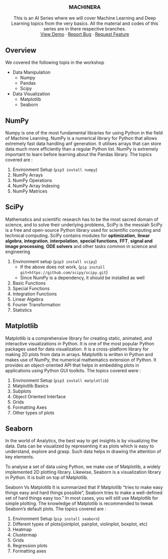 

<p align="center">
  <h3 align="center">MACHINERA</h3>

  <p align="center">
    This is an AI Series where we will cover Machine Learning and Deep Learning topics from the very basics.
    All the material and codes of this series are in there respective branches.
    <br />
    <a href="https://github.com/ISTE-VESIT-ORG/Machinera-2020">View Demo</a>
    ·
    <a href="https://github.com/ISTE-VESIT-ORG/Machinera-2020/issues">Report Bug</a>
    ·
    <a href="https://github.com/ISTE-VESIT-ORG/Machinera-2020/issues">Request Feature</a>
  </p>
</p>


## Overview

We covered the following topis in the workshop 
* Data Manipulation
  * Numpy
  * Pandas
  * Scipy
* Data Visualization
  * Matplotlib
  * Seaborn
  
## NumPy

Numpy is one of the most fundamental libraries for using Python in the field of Machine Learning. NumPy is a numerical library for Python that allows extremely fast data handling anf generation. It utilises arrays that can store data much more efficiently than a regular Python list. NumPy is extremely important to learn before learning about the Pandas library. The topics covered are :

1. Environment Setup (`pip3 install numpy`)
2. NumPy Arrays
3. NumPy Operations
4. NumPy Array Indexing
5. NumPy Matrices

## SciPy

Mathematics and scientific research has to be the most sacred domain of science, and to solve their underlying problems, SciPy is the messiah
SciPy is a free and open-source Python library used for scientific computing and technical computing. SciPy contains modules for **optimization**, **linear algebra**, **integration**, **interpolation**, **special functions**, **FFT**, **signal and image processing**, **ODE solvers** and other tasks common in science and engineering

1. Environment setup (`pip3 install scipy`)
   - If the above does not work, (`pip install git+https://github.com/scipy/scipy.git`)
   - Since NumPy is a dependency, it should be installed as well
2. Basic Functions
3. Special Functions
4. Integration Functions
5. Linear Algebra
6. Fourier Transformation
7. Statistics

## Matplotlib

Matplotlib is a comprehensive library for creating static, animated, and interactive visualizations in Python. It is one of the most popular Python packages used for data visualization. It is a cross-platform library for making 2D plots from data in arrays. Matplotlib is written in Python and makes use of NumPy, the numerical mathematics extension of Python. It provides an object-oriented API that helps in embedding plots in applications using Python GUI toolkits. The topics covered were :

1. Environment Setup (`pip3 install matplotlib`)
2. Matplotlib Basics
3. Subplots
4. Object Oriented Interface
5. Grids
6. Formatting Axes
7. Other types of plots 

## Seaborn

In the world of Analytics, the best way to get insights is by visualizing the data. Data can be visualized by representing it as plots which is easy to understand, explore and grasp. Such data helps in drawing the attention of key elements.

To analyse a set of data using Python, we make use of Matplotlib, a widely implemented 2D plotting library. Likewise, Seaborn is a visualization library in Python. It is built on top of Matplotlib.

Seaborn Vs Matplotlib
It is summarized that if Matplotlib “tries to make easy things easy and hard things possible”, Seaborn tries to make a well-defined set of hard things easy too.” In most cases, you will still use Matplotlib for simple plotting. The knowledge of Matplotlib is recommended to tweak Seaborn’s default plots. The topics covered are : 

1. Environment Setup (`pip install seaborn`)
2. Different types of plots(jointplot, pairplot, violinplot, boxplot, etc)
3. Heatmap
4. Clustermap
5. Grids
6. Regression plots
7. Formatting axes


